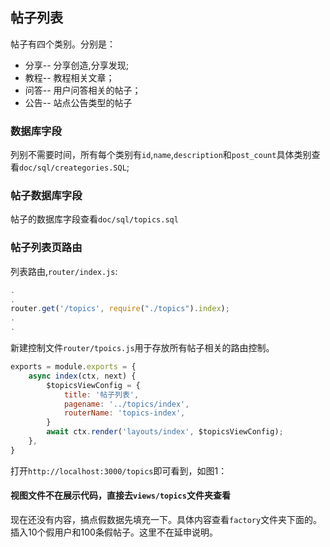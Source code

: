 ## 帖子列表
帖子有四个类别。分别是：
* 分享-- 分享创造,分享发现;
* 教程-- 教程相关文章；
* 问答-- 用户问答相关的帖子；
* 公告-- 站点公告类型的帖子

### 数据库字段	
列别不需要时间，所有每个类别有`id`,`name`,`description`和`post_count`具体类别查看`doc/sql/creategories.SQL`;
### 帖子数据库字段
帖子的数据库字段查看`doc/sql/topics.sql`

### 帖子列表页路由
列表路由,`router/index.js`:
```js
.
.
router.get('/topics', require("./topics").index);
.
.
```
新建控制文件`router/tpoics.js`用于存放所有帖子相关的路由控制。
```js
exports = module.exports = {
    async index(ctx, next) {
        $topicsViewConfig = {
            title: '帖子列表',
            pagename: '../topics/index',
            routerName: 'topics-index',
        }
        await ctx.render('layouts/index', $topicsViewConfig);
    },
}
```
打开`http://localhost:3000/topics`即可看到，如图1：

#### 视图文件不在展示代码，直接去`views/topics`文件夹查看

现在还没有内容，搞点假数据先填充一下。具体内容查看`factory`文件夹下面的。插入10个假用户和100条假帖子。这里不在延申说明。
